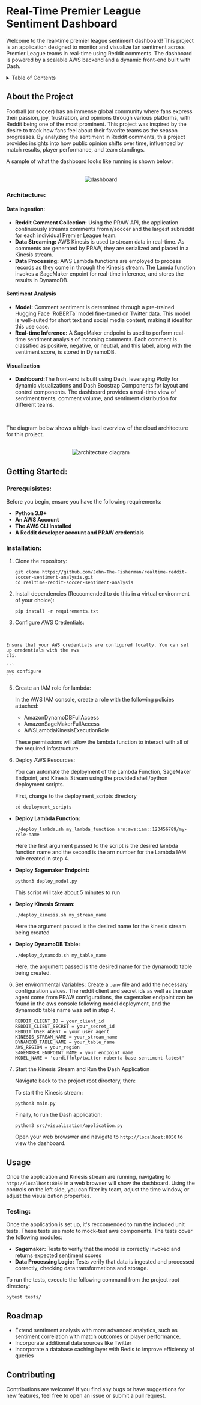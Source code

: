 # Real-Time Premier League Sentiment Dashboard

Welcome to the real-time premier league sentiment dashboard! This project is an application designed
to monitor and visualize fan sentiment across Premier League teams in real-time using Reddit
comments. The dashboard is powered by a scalable AWS backend and a dynamic front-end built with Dash. 

<!-- TABLE OF CONTENTS -->
<details>
  <summary>Table of Contents</summary>
  <ol>
    <li>
      <a href="#about-the-project">About The Project</a>
      <ul>
        <li><a href="#architecture">Architecture</a></li>
      </ul>
    </li>
    <li>
      <a href="#getting-started">Getting Started</a>
      <ul>
        <li><a href="#prerequisites">Prerequisites</a></li>
        <li><a href="#installation">Installation</a></li>
      </ul>
    </li>
    <li><a href="#usage">Usage</a></li>
    <li><a href="#roadmap">Roadmap</a></li>
    <li><a href="#contributing">Contributing</a></li>
  </ol>
</details>

<!-- ABOUT THE PROJECT -->
## About the Project
Football (or soccer) has an immense global community where fans express their passion, joy,
frustration, and opinions through various platforms, with Reddit being one of the most prominent.
This project was inspired by the desire to track how fans feel about their favorite teams as the 
season progresses. By analyzing the sentiment in Reddit comments, this project provides insights
into how public opinion shifts over time, influenced by match results, player performance, and team
standings.

A sample of what the dashboard looks like running is shown below:

<br>
<div align="center">
    <img src="screenshots/dashboard.png" alt="dashboard" >
</div>

### Architecture:

#### Data Ingestion:
<ul>
    <li><strong>Reddit Comment Collection:</strong> Using the PRAW API, the application continuously 
    streams comments from r/soccer and the largest subreddit for each individual Premier League 
    team.</li>
    <li><strong>Data Streaming:</strong> AWS Kinesis is used to stream data in real-time. As comments
    are generated by PRAW, they are serialized and placed in a Kinesis stream.</li>
    <li><strong>Data Processing:</strong> AWS Lambda functions are employed to process records as
    they come in through the Kinesis stream. The Lamda function invokes a SageMaker enpoint for
    real-time inference, and stores the results in DynamoDB.</li>
</ul>

#### Sentiment Analysis
<ul>
    <li><strong>Model:</strong> Comment sentiment is determined through a pre-trained Hugging
    Face 'RoBERTa' model fine-tuned on Twitter data. This model is well-suited for short text and
    social media content, making it ideal for this use case.</li>
    <li><strong>Real-time Inference:</strong> A SageMaker endpoint is used to perform real-time
    sentiment analysis of incoming comments. Each comment is classified as positive, negative, or
    neutral, and this label, along with the sentiment score, is stored in DynamoDB.</li>
</ul>

#### Visualization
<ul>
    <li><strong>Dashboard:</strong>The front-end is built using Dash, leveraging Plotly for dynamic
    visualizations and Dash Boostrap Components for layout and control components. The dashboard
    provides a real-time view of sentiment trents, comment volume, and sentiment distribution for
    different teams.</li>
</ul>

<br>

The diagram below shows a high-level overview of the cloud architecture for this project.

<br>
<div align="center">
    <img src="screenshots/architecture_diagram.png" alt="architecture diagram" >
</div>


## Getting Started:

### Prerequisistes:

Before you begin, ensure you have the following requirements:

<ul>
    <li><strong>Python 3.8+ </strong></li>
    <li><strong>An AWS Account</strong></li>
    <li><strong>The AWS CLI Installed</strong></li>
    <li><strong>A Reddit developer account and PRAW credentials</strong></li>
</ul>

### Installation:

1. Clone the repository:
    ```shell
    git clone https://github.com/John-The-Fisherman/realtime-reddit-soccer-sentiment-analysis.git
    cd realtime-reddit-soccer-sentiment-analysis
    ```

2. Install dependencies (Reccomended to do this in a virtual environment of your choice):
    ```shell
    pip install -r requirements.txt
    ```

3. Configure AWS Credentials:
<br>

    Ensure that your AWS credentials are configured locally. You can set up credentials with the aws
    cli.
   
    ```
    aws configure
    ```

5. Create an IAM role for lambda:
    <br>

    In the AWS IAM console, create a role with the following policies attached:
    <ul>
        <li> AmazonDynamoDBFullAccess
        <li> AmazonSageMakerFullAccess
        <li> AWSLambdaKinesisExecutionRole
    </ul>

    These permissions will allow the lambda function to interact with all of the required infastructure.

6. Deploy AWS Resources:

    You can automate the deployment of the Lambda Function, SageMaker Endpoint, and Kinesis Stream
    using the provided shell/python deployment scripts. 

    First, change to the deployment_scripts directory

    ```
    cd deployment_scripts
    ```
<ul>
    <li><strong> Deploy Lambda Function:</strong></li>

```shell
./deploy_lambda.sh my_lambda_function arn:aws:iam::123456789/my-role-name 
```
Here the first argument passed to the script is the desired lambda function name and the second
is the arn number for the Lambda IAM role created in step 4.

<li><strong>Deploy Sagemaker Endpoint:</strong></li>

```
python3 deploy_model.py
```
This script will take about 5 minutes to run

<li><strong>Deploy Kinesis Stream:</strong></li>

```shell
./deploy_kinesis.sh my_stream_name
```
Here the argument passed is the desired name for the kinesis stream being created

<li><strong>Deploy DynamoDB Table:</strong></li>

```shell
./deploy_dynamodb.sh my_table_name
```
Here, the argument passed is the desired name for the dynamodb table being created.

</ul>

6. Set environmental Variables:
Create a `.env` file and add the necessary configuration values. The reddit client and secret ids
as well as the user agent come from PRAW configurations, the sagemaker endpoint can be found in
the aws console following model deployment, and the dynamodb table name was set in step 4.
    ```
    REDDIT_CLIENT_ID = your_client_id
    REDDIT_CLIENT_SECRET = your_secret_id
    REDDIT_USER_AGENT = your_user_agent
    KINESIS_STREAM_NAME = your_stream_name
    DYNAMODB_TABLE_NAME = your_table_name
    AWS_REGION = your_region
    SAGEMAKER_ENDPOINT_NAME = your_endpoint_name
    MODEL_NAME = 'cardiffnlp/twitter-roberta-base-sentiment-latest'
    ```

7. Start the Kinesis Stream and Run the Dash Application
    
    Navigate back to the project root directory, then:

    To start the Kinesis stream:
    ```
    python3 main.py
    ```

    Finally, to run the Dash application:

    ```
    python3 src/visualization/application.py
    ```
    Open your web browswer and navigate to `http://localhost:8050` to view the dashboard.

## Usage

Once the application and Kinesis stream are running, navigating to `http://localhost:8050` in a 
web browser will show the dashboard. Using the controls on the left side, you can filter by team,
adjust the time window, or adjust the visualization properties. 

### Testing:

Once the application is set up, it's reccomended to run the included unit tests. These tests use
moto to mock-test aws components. The tests cover the following modules:

<ul>
    <li><strong>Sagemaker:</strong> Tests to verify that the model is correctly invoked and returns
    expected sentiment scores
    <li><strong>Data Processing Logic:</strong> Tests verify that data is ingested and processed 
    correctly, checking data transformations and storage.
</ul>

To run the tests, execute the following command from the project root directory:

```
pytest tests/
```

## Roadmap

- Extend sentiment analysis with more advanced analytics, such as sentiment correlation with
match outcomes or player performance.
- Incorporate additional data sources like Twitter
- Incorporate a database caching layer with Redis to improve efficiency of queries

## Contributing

Contributions are welcome! If you find any bugs or have suggestions for new features, feel free to 
open an issue or submit a pull request.
